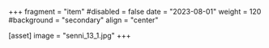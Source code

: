 +++
fragment = "item"
#disabled = false
date = "2023-08-01"
weight = 120
#background = "secondary"
align = "center"

[asset]
  image = "senni_13_1.jpg"
+++
